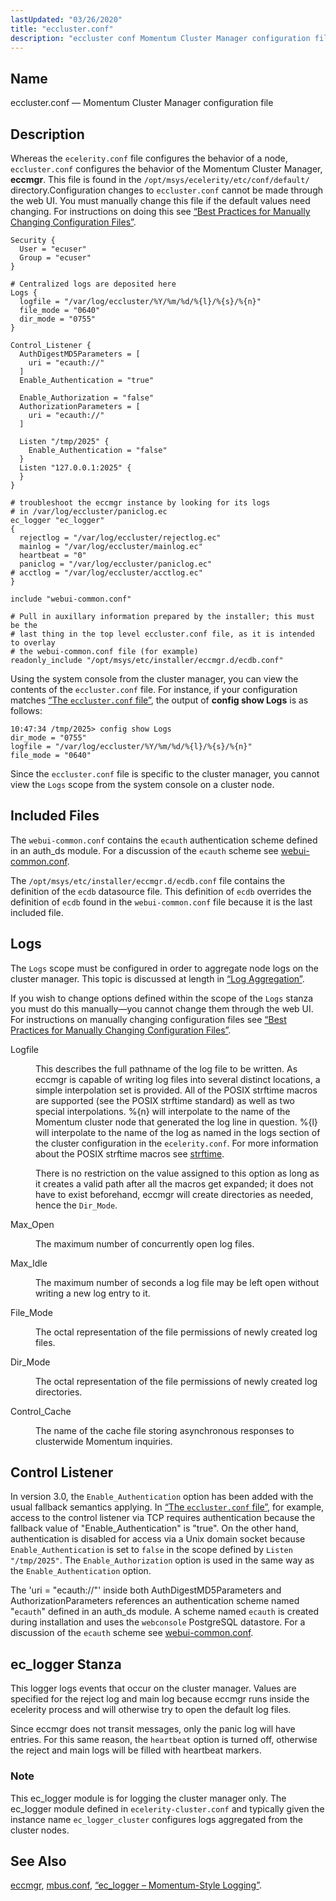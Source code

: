 ```yaml
---
lastUpdated: "03/26/2020"
title: "eccluster.conf"
description: "eccluster conf Momentum Cluster Manager configuration file Whereas the ecelerity conf file configures the behavior of a node eccluster conf configures the behavior of the Momentum Cluster Manager eccmgr This file is found in the opt msys ecelerity etc conf default directory Configuration changes to eccluster conf cannot be made..."
---
```


<a name="eccluster.conf3"></a> 
## Name

eccluster.conf — Momentum Cluster Manager configuration file

<a name="idp12467088"></a> 
## Description

Whereas the `ecelerity.conf` file configures the behavior of a node, `eccluster.conf` configures the behavior of the Momentum Cluster Manager, **eccmgr**. This file is found in the `/opt/msys/ecelerity/etc/conf/default/` directory.Configuration changes to `eccluster.conf` cannot be made through the web UI. You must manually change this file if the default values need changing. For instructions on doing this see [“Best Practices for Manually Changing Configuration Files”](/momentum/3/3-reference/conf-manual-changes).

<a name="eccluster.conf3.example"></a> 


```
Security {
  User = "ecuser"
  Group = "ecuser"
}

# Centralized logs are deposited here
Logs {
  logfile = "/var/log/eccluster/%Y/%m/%d/%{l}/%{s}/%{n}"
  file_mode = "0640"
  dir_mode = "0755"
}

Control_Listener {
  AuthDigestMD5Parameters = [
    uri = "ecauth://"
  ]
  Enable_Authentication = "true"

  Enable_Authorization = "false"
  AuthorizationParameters = [
    uri = "ecauth://"
  ]

  Listen "/tmp/2025" {
    Enable_Authentication = "false"
  }
  Listen "127.0.0.1:2025" {
  }
}

# troubleshoot the eccmgr instance by looking for its logs
# in /var/log/eccluster/paniclog.ec
ec_logger "ec_logger"
{
  rejectlog = "/var/log/eccluster/rejectlog.ec"
  mainlog = "/var/log/eccluster/mainlog.ec"
  heartbeat = "0"
  paniclog = "/var/log/eccluster/paniclog.ec"
# acctlog = "/var/log/eccluster/acctlog.ec"
}

include "webui-common.conf"

# Pull in auxillary information prepared by the installer; this must be the
# last thing in the top level eccluster.conf file, as it is intended to overlay
# the webui-common.conf file (for example)
readonly_include "/opt/msys/etc/installer/eccmgr.d/ecdb.conf"
```

Using the system console from the cluster manager, you can view the contents of the `eccluster.conf` file. For instance, if your configuration matches [“The `eccluster.conf` file”](/momentum/3/3-reference/eccluster-conf-3#eccluster.conf3.example), the output of **config show Logs**           is as follows:

```
10:47:34 /tmp/2025> config show Logs
dir_mode = "0755"
logfile = "/var/log/eccluster/%Y/%m/%d/%{l}/%{s}/%{n}"
file_mode = "0640"
```

Since the `eccluster.conf` file is specific to the cluster manager, you cannot view the `Logs` scope from the system console on a cluster node.

<a name="eccluster.conf3.included.files"></a> 
## Included Files

The `webui-common.conf` contains the `ecauth` authentication scheme defined in an auth_ds module. For a discussion of the `ecauth` scheme see [webui-common.conf](/momentum/3/3-reference/webui-common-conf).

The `/opt/msys/etc/installer/eccmgr.d/ecdb.conf` file contains the definition of the `ecdb` datasource file. This definition of `ecdb` overrides the definition of `ecdb` found in the `webui-common.conf` file because it is the last included file.

<a name="eccluster.conf3.logs"></a> 
## Logs

The `Logs` scope must be configured in order to aggregate node logs on the cluster manager. This topic is discussed at length in [“Log Aggregation”](/momentum/3/3-reference/cluster-config-logging).

If you wish to change options defined within the scope of the `Logs` stanza you must do this manually—you cannot change them through the web UI. For instructions on manually changing configuration files see [“Best Practices for Manually Changing Configuration Files”](/momentum/3/3-reference/conf-manual-changes).

<dl class="variablelist">

<dt><a name="eccluster.conf3.logs.logfile"></a> Logfile</dt>

<dd>

This describes the full pathname of the log file to be written. As eccmgr is capable of writing log files into several distinct locations, a simple interpolation set is provided. All of the POSIX strftime macros are supported (see the POSIX strftime standard) as well as two special interpolations. %{n} will interpolate to the name of the Momentum cluster node that generated the log line in question. %{l} will interpolate to the name of the log as named in the logs section of the cluster configuration in the `ecelerity.conf`. For more information about the POSIX strftime macros see [strftime](http://www.opengroup.org/onlinepubs/009695399/functions/strftime.html).

There is no restriction on the value assigned to this option as long as it creates a valid path after all the macros get expanded; it does not have to exist beforehand, eccmgr will create directories as needed, hence the `Dir_Mode`.

</dd>

<dt><a name="eccluster.conf3.logs.max_open"></a> Max_Open</dt>

<dd>

The maximum number of concurrently open log files.

</dd>

<dt><a name="eccluster.conf3.logs.max_idle"></a> Max_Idle</dt>

<dd>

The maximum number of seconds a log file may be left open without writing a new log entry to it.

</dd>

<dt><a name="eccluster.conf3.logs.file_mode"></a> File_Mode</dt>

<dd>

The octal representation of the file permissions of newly created log files.

</dd>

<dt><a name="eccluster.conf3.logs.dir_mode"></a> Dir_Mode</dt>

<dd>

The octal representation of the file permissions of newly created log directories.

</dd>

<dt><a name="eccluster.conf3.logs.control_cache"></a> Control_Cache</dt>

<dd>

The name of the cache file storing asynchronous responses to clusterwide Momentum inquiries.

</dd>

</dl>

<a name="idp12509504"></a> 
## Control Listener

In version 3.0, the `Enable_Authentication` option has been added with the usual fallback semantics applying. In [“The `eccluster.conf` file”](/momentum/3/3-reference/eccluster-conf-3#eccluster.conf3.example), for example, access to the control listener via TCP requires authentication because the fallback value of "Enable_Authentication" is "true". On the other hand, authentication is disabled for access via a Unix domain socket because `Enable_Authentication` is set to `false` in the scope defined by `Listen "/tmp/2025"`. The `Enable_Authorization` option is used in the same way as the `Enable_Authentication` option.

The 'uri = "ecauth://"' inside both AuthDigestMD5Parameters and AuthorizationParameters references an authentication scheme named "`ecauth`" defined in an auth_ds module. A scheme named `ecauth` is created during installation and uses the `webconsole` PostgreSQL datastore. For a discussion of the `ecauth` scheme see [webui-common.conf](/momentum/3/3-reference/webui-common-conf).

<a name="idp12517712"></a> 
## ec_logger Stanza

This logger logs events that occur on the cluster manager. Values are specified for the reject log and main log because eccmgr runs inside the ecelerity process and will otherwise try to open the default log files.

Since eccmgr does not transit messages, only the panic log will have entries. For this same reason, the `heartbeat` option is turned off, otherwise the reject and main logs will be filled with heartbeat markers.

### Note

This ec_logger module is for logging the cluster manager only. The ec_logger module defined in `ecelerity-cluster.conf` and typically given the instance name `ec_logger_cluster` configures logs aggregated from the cluster nodes.

<a name="idp12522480"></a> 
## See Also

[eccmgr](/momentum/3/3-reference/executable-eccmgr), [mbus.conf](/momentum/3/3-reference/mbus-conf), [“ec_logger – Momentum-Style Logging”](/momentum/3/3-reference/3-reference-modules-ec-logger).